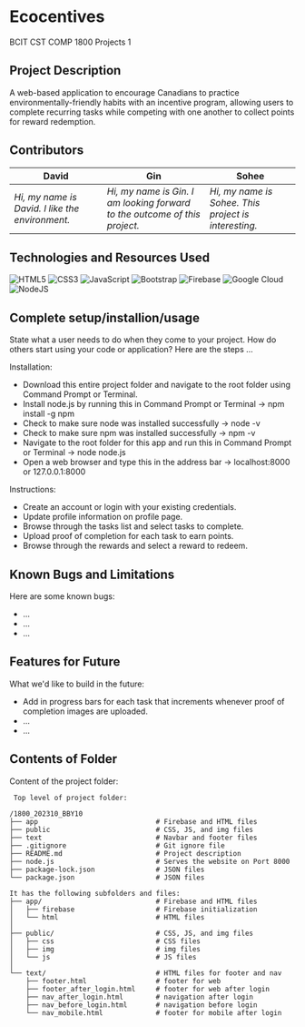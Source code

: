 # Ecocentives
BCIT CST COMP 1800 Projects 1

## Project Description
A web-based application to encourage Canadians to practice environmentally-friendly habits with an incentive program, allowing users to complete recurring tasks while competing with one another to collect points for reward redemption.

## Contributors
 David |  Gin  |  Sohee
--- | --- | ---
*Hi, my name is David. I like the environment.* | *Hi, my name is Gin. I am looking forward to the outcome of this project.* | *Hi, my name is Sohee. This project is interesting.*
	
## Technologies and Resources Used
![HTML5](https://img.shields.io/badge/html5-%23E34F26.svg?style=for-the-badge&logo=html5&logoColor=white)
![CSS3](https://img.shields.io/badge/css3-%231572B6.svg?style=for-the-badge&logo=css3&logoColor=white)
![JavaScript](https://img.shields.io/badge/javascript-%23323330.svg?style=for-the-badge&logo=javascript&logoColor=%23F7DF1E)
![Bootstrap](https://img.shields.io/badge/bootstrap-%23563D7C.svg?style=for-the-badge&logo=bootstrap&logoColor=white)
![Firebase](https://img.shields.io/badge/firebase-%23039BE5.svg?style=for-the-badge&logo=firebase)
![Google Cloud](https://img.shields.io/badge/GoogleCloud-%234285F4.svg?style=for-the-badge&logo=google-cloud&logoColor=white)
![NodeJS](https://img.shields.io/badge/node.js-6DA55F?style=for-the-badge&logo=node.js&logoColor=white)

## Complete setup/installion/usage
State what a user needs to do when they come to your project.  How do others start using your code or application?
Here are the steps ...

Installation:
* Download this entire project folder and navigate to the root folder using Command Prompt or Terminal.
* Install node.js by running this in Command Prompt or Terminal → npm install -g npm  
* Check to make sure node was installed successfully → node -v
* Check to make sure npm was installed successfully → npm -v
* Navigate to the root folder for this app and run this in Command Prompt or Terminal → node node.js
* Open a web browser and type this in the address bar → localhost:8000 or 127.0.0.1:8000

Instructions:
* Create an account or login with your existing credentials.
* Update profile information on profile page.
* Browse through the tasks list and select tasks to complete.
* Upload proof of completion for each task to earn points.
* Browse through the rewards and select a reward to redeem.

## Known Bugs and Limitations
Here are some known bugs:
* ...
* ...
* ...

## Features for Future
What we'd like to build in the future:
* Add in progress bars for each task that increments whenever proof of completion images are uploaded.
* ...
* ...
	
## Contents of Folder
Content of the project folder:

```
 Top level of project folder:

/1800_202310_BBY10
├── app                             # Firebase and HTML files
├── public                          # CSS, JS, and img files
├── text                            # Navbar and footer files
├── .gitignore                      # Git ignore file
├── README.md                       # Project description
├── node.js                         # Serves the website on Port 8000
├── package-lock.json               # JSON files
└── package.json                    # JSON files

It has the following subfolders and files:
├── app/                            # Firebase and HTML files
│   ├── firebase                    # Firebase initialization
│   └── html                        # HTML files
│
├── public/                         # CSS, JS, and img files
│   ├── css                         # CSS files
│   ├── img                         # img files
│   └── js                          # JS files
│
└── text/                           # HTML files for footer and nav
    ├── footer.html                 # footer for web
    ├── footer_after_login.html     # footer for web after login
    ├── nav_after_login.html        # navigation after login
    ├── nav_before_login.html       # navigation before login
    └── nav_mobile.html             # footer for mobile after login
```


